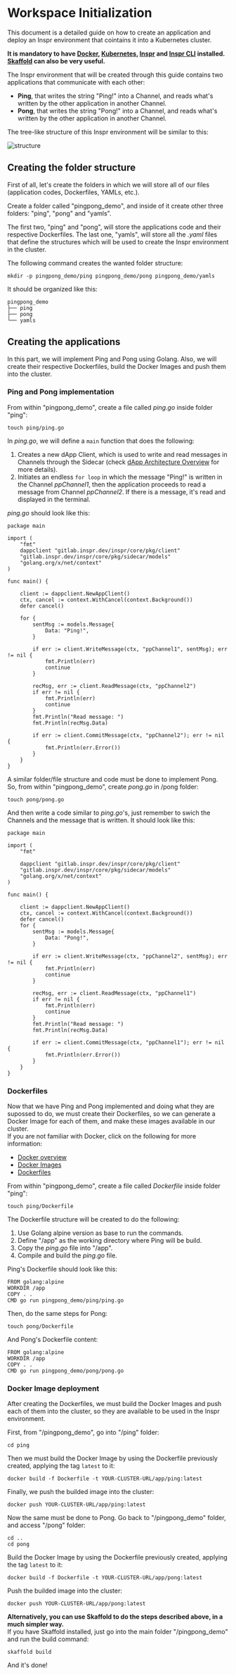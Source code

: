 # Workspace Initialization
This document is a detailed guide on how to create an application and deploy an Inspr environment that cointains it into a Kubernetes cluster.  

**It is mandatory to have [Docker](https://docs.docker.com/get-docker/), [Kubernetes](https://kubernetes.io/docs/tasks/tools/), [Inspr](helm-install.md) and [Inspr CLI](cli-install.md) installed. [Skaffold](https://skaffold.dev/docs/install/) can also be very useful.**

The Inspr environment that will be created through this guide contains two applications that communicate with each other:
- **Ping**, that writes the string "Ping!" into a Channel, and reads what's written by the other application in another Channel.
- **Pong**, that writes the string "Pong!" into a Channel, and reads what's written by the other application in another Channel.    

The tree-like structure of this Inspr environment will be similar to this:  

![structure](img/pingpong-app.jpg)

## Creating the folder structure

First of all, let's create the folders in which we will store all of our files (application codes, Dockerfiles, YAMLs, etc.).

Create a folder called "pingpong_demo", and inside of it create other three folders: "ping", "pong" and "yamls".  

The first two, "ping" and "pong", will store the applications code and their respective Dockerfiles. The last one, "yamls", will store all the *.yaml* files that define the structures which will be used to create the Inspr environment in the cluster.  

The following command creates the wanted folder structure:
```
mkdir -p pingpong_demo/ping pingpong_demo/pong pingpong_demo/yamls
```

It should be organized like this:
```
pingpong_demo
├── ping
├── pong
└── yamls
```

## Creating the applications

In this part, we will implement Ping and Pong using Golang. Also, we will create their respective Dockerfiles, build the Docker Images and push them into the cluster.  

### Ping and Pong implementation  

From within "pingpong_demo", create a file called *ping.go* inside folder "ping":  
```
touch ping/ping.go
```  

In *ping.go*, we will define a `main` function that does the following:

1) Creates a new dApp Client, which is used to write and read messages in Channels through the Sidecar (check [dApp Architecture Overview](dapp-overview.md) for more details).
2) Initiates an endless `for loop` in which the message "Ping!" is written in the Channel *ppChannel1*, then the application proceeds to read a message from Channel *ppChannel2*. If there is a message, it's read and displayed in the terminal.

*ping.go* should look like this:
```
package main

import (
	"fmt"
	dappclient "gitlab.inspr.dev/inspr/core/pkg/client"
	"gitlab.inspr.dev/inspr/core/pkg/sidecar/models"
	"golang.org/x/net/context"
)

func main() {

	client := dappclient.NewAppClient()
	ctx, cancel := context.WithCancel(context.Background())
	defer cancel()

	for {
		sentMsg := models.Message{
			Data: "Ping!",
		}

		if err := client.WriteMessage(ctx, "ppChannel1", sentMsg); err != nil {
			fmt.Println(err)
			continue
		}

		recMsg, err := client.ReadMessage(ctx, "ppChannel2")
		if err != nil {
			fmt.Println(err)
			continue
		}
		fmt.Println("Read message: ")
		fmt.Println(recMsg.Data)

		if err := client.CommitMessage(ctx, "ppChannel2"); err != nil {
			fmt.Println(err.Error())
		}
	}
}
```

A similar folder/file structure and code must be done to implement Pong. So, from within "pingpong_demo", create *pong.go* in /pong folder:  
```
touch pong/pong.go
```  

And then write a code similar to *ping.go*'s, just remember to swich the Channels and the message that is written. It should look like this:
```
package main

import (
	"fmt"

	dappclient "gitlab.inspr.dev/inspr/core/pkg/client"
	"gitlab.inspr.dev/inspr/core/pkg/sidecar/models"
	"golang.org/x/net/context"
)

func main() {

	client := dappclient.NewAppClient()
	ctx, cancel := context.WithCancel(context.Background())
	defer cancel()
	for {
		sentMsg := models.Message{
			Data: "Pong!",
		}

		if err := client.WriteMessage(ctx, "ppChannel2", sentMsg); err != nil {
			fmt.Println(err)
			continue
		}

		recMsg, err := client.ReadMessage(ctx, "ppChannel1")
		if err != nil {
			fmt.Println(err)
			continue
		}
		fmt.Println("Read message: ")
		fmt.Println(recMsg.Data)

		if err := client.CommitMessage(ctx, "ppChannel1"); err != nil {
			fmt.Println(err.Error())
		}
	}
}
```

### Dockerfiles
Now that we have Ping and Pong implemented and doing what they are supossed to do, we must create their Dockerfiles, so we can generate a Docker Image for each of them, and make these images available in our cluster.  
If you are not familiar with Docker, click on the following for more information:
- [Docker overview](https://docs.docker.com/get-started/overview/)
- [Docker Images](https://jfrog.com/knowledge-base/a-beginners-guide-to-understanding-and-building-docker-images/#:~:text=A%20Docker%20image%20is%20a,publicly%20with%20other%20Docker%20users.)
- [Dockerfiles](https://docs.docker.com/engine/reference/builder/)  

From within "pingpong_demo", create a file called *Dockerfile* inside folder "ping":  
```
touch ping/Dockerfile
```  
The Dockerfile structure will be created to do the following:
1) Use Golang alpine version as base to run the commands.
2) Define "/app" as the working directory where Ping will be build.
3) Copy the *ping.go* file into "/app".
4) Compile and build the *ping.go* file.

Ping's Dockerfile should look like this:
```
FROM golang:alpine
WORKDIR /app
COPY . .
CMD go run pingpong_demo/ping/ping.go
```

Then, do the same steps for Pong:
```
touch pong/Dockerfile
```  

And Pong's Dockerfile content:
```
FROM golang:alpine
WORKDIR /app
COPY . .
CMD go run pingpong_demo/pong/pong.go
```

### Docker Image deployment
After creating the Dockerfiles, we must build the Docker Images and push each of them into the cluster, so they are available to be used in the Inspr environment.  

First, from "/pingpong_demo", go into "/ping" folder:
```
cd ping
```

Then we must build the Docker Image by using the Dockerfile previously created, applying the tag `latest` to it:
```
docker build -f Dockerfile -t YOUR-CLUSTER-URL/app/ping:latest
```

Finally, we push the builded image into the cluster:
```
docker push YOUR-CLUSTER-URL/app/ping:latest
```

Now the same must be done to Pong. Go back to "/pingpong_demo" folder, and access "/pong" folder:
```
cd ..
cd pong
```

Build the Docker Image by using the Dockerfile previously created, applying the tag `latest` to it:
```
docker build -f Dockerfile -t YOUR-CLUSTER-URL/app/pong:latest
```

Push the builded image into the cluster:
```
docker push YOUR-CLUSTER-URL/app/pong:latest
```  

**Alternatively, you can use Skaffold to do the steps described above, in a much simpler way.**  
If you have Skaffold installed, just go into the main folder "/pingpong_demo" and run the build command:
```
skaffold build
```
And it's done!